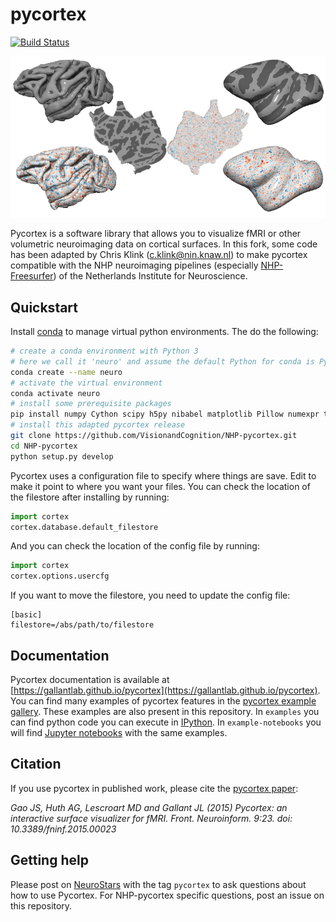 pycortex
========
[![Build Status](https://travis-ci.org/gallantlab/pycortex.svg?branch=master)](https://travis-ci.org/gallantlab/pycortex)

![NHP-pycortex](docs/NHP-pycortex.png)
<!--
[![quickflat demo](https://raw.github.com/jamesgao/pycortex/master/docs/wn_med.png)](https://gallantlab.github.io/pycortex)
-->
Pycortex is a software library that allows you to visualize fMRI or other volumetric neuroimaging data on cortical surfaces. In this fork, some code has been adapted by Chris Klink (c.klink@nin.knaw.nl) to make pycortex compatible with the NHP neuroimaging pipelines (especially [NHP-Freesurfer](https://github.com/VisionandCognition/NHP-Freesurfer)) of the Netherlands Institute for Neuroscience.

Quickstart
----------
Install [conda](https://conda.io/projects/conda/en/latest/user-guide/install/index.html) to manage virtual python environments. The do the following:

```bash
# create a conda environment with Python 3
# here we call it 'neuro' and assume the default Python for conda is Python 3
conda create --name neuro  
# activate the virtual environment
conda activate neuro    
# install some prerequisite packages
pip install numpy Cython scipy h5py nibabel matplotlib Pillow numexpr tornado lxml networkx jupyter jupyterlab
# install this adapted pycortex release
git clone https://github.com/VisionandCognition/NHP-pycortex.git
cd NHP-pycortex
python setup.py develop
```

Pycortex uses a configuration file to specify where things are save. Edit to make it point to where you want your files.
You can check the location of the filestore after installing by running:

```python
import cortex
cortex.database.default_filestore
```

And you can check the location of the config file by running:

```python
import cortex
cortex.options.usercfg
```
If you want to move the filestore, you need to update the config file:

```
[basic]
filestore=/abs/path/to/filestore
```

Documentation
-------------
Pycortex documentation is available at [https://gallantlab.github.io/pycortex](https://gallantlab.github.io/pycortex). You can find many examples of pycortex features in the [pycortex example gallery](https://gallantlab.github.io/pycortex/auto_examples/index.html). These examples are also present in this repository. In `examples` you can find python code you can execute in [IPython](http://www.ipython.org/). In `example-notebooks` you will find [Jupyter notebooks](https://jupyter.org/) with the same examples.



Citation
--------
If you use pycortex in published work, please cite the [pycortex paper](http://dx.doi.org/10.3389/fninf.2015.00023):

_Gao JS, Huth AG, Lescroart MD and Gallant JL (2015) Pycortex: an interactive surface visualizer for fMRI. Front. Neuroinform. 9:23. doi: 10.3389/fninf.2015.00023_

Getting help
-----------
Please post on [NeuroStars](https://neurostars.org/) with the tag `pycortex` to 
ask questions about how to use Pycortex. For NHP-pycortex specific questions, post an issue on this repository.
